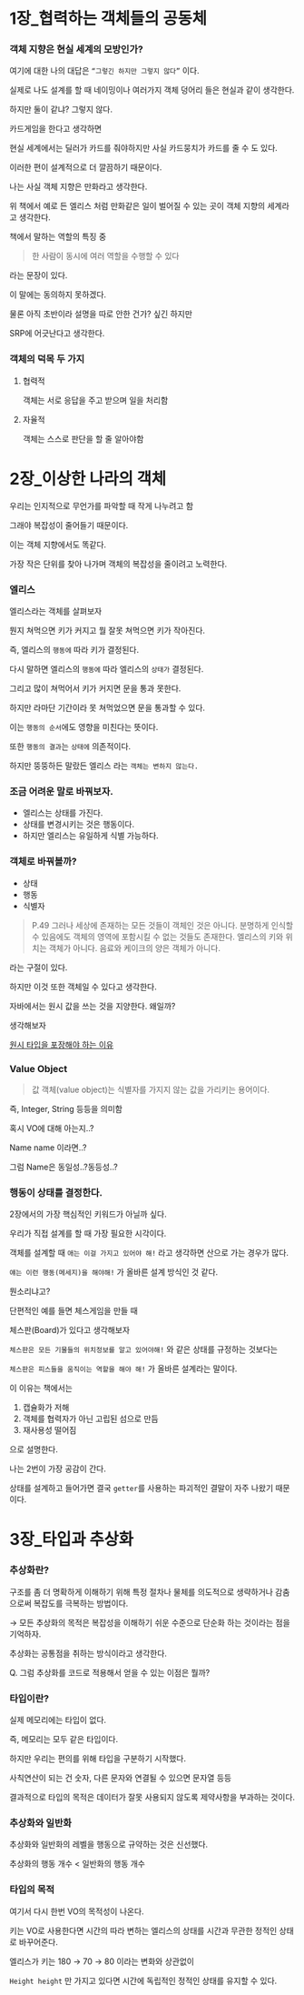 # 1장_협력하는 객체들의 공동체

### 객체 지향은 현실 세계의 모방인가?

여기에 대한 나의 대답은 `“그렇긴 하지만 그렇지 않다”` 이다.

실제로 나도 설계를 할 때 네이밍이나 여러가지 객체 덩어리 들은 현실과 같이 생각한다.

하지만 둘이 같냐? 그렇지 않다.

카드게임을 한다고 생각하면

현실 세계에서는 딜러가 카드를 줘야하지만 사실 카드뭉치가 카드를 줄 수 도 있다.

이러한 편이 설계적으로 더 깔끔하기 때문이다.

나는 사실 객체 지향은 만화라고 생각한다.

위 책에서 예로 든 엘리스 처럼 만화같은 일이 벌어질 수 있는 곳이 객체 지향의 세계라고 생각한다.

책에서 말하는 역할의 특징 중

> 한 사람이 동시에 여러 역할을 수행할 수 있다
>

라는 문장이 있다.

이 말에는 동의하지 못하겠다.

물론 아직 초반이라 설명을 따로 안한 건가? 싶긴 하지만

SRP에 어긋난다고 생각한다.

### 객체의 덕목 두 가지

1. 협력적

   객체는 서로 응답을 주고 받으며 일을 처리함

2. 자율적

   객체는 스스로 판단을 할 줄 알아야함


# 2장_이상한 나라의 객체

우리는 인지적으로 무언가를 파악할 때 작게 나누려고 함

그래야 복잡성이 줄어들기 때문이다.

이는 객체 지향에서도 똑같다.

가장 작은 단위를 찾아 나가며 객체의 복잡성을 줄이려고 노력한다.

### 엘리스

엘리스라는 객체를 살펴보자

뭔지 쳐먹으면 키가 커지고 뭘 잘못 쳐먹으면 키가 작아진다.

즉, 엘리스의 `행동에` 따라 키가 결정된다.

다시 말하면 엘리스의 `행동에` 따라 엘리스의 `상태가` 결정된다.

그리고 많이 쳐먹어서 키가 커지면 문을 통과 못한다.

하지만 라마단 기간이라 못 쳐먹었으면 문을 통과할 수 있다.

이는 `행동의 순서`에도 영향을 미친다는 뜻이다.

또한 `행동의 결과`는 `상태에` 의존적이다.

하지만 뚱뚱하든 말랐든 엘리스 라는 `객체는 변하지 않는다.`

### 조금 어려운 말로 바꿔보자.

- 엘리스는 상태를 가진다.
- 상태를 변경시키는 것은 행동이다.
- 하지만 엘리스는 유일하게 식별 가능하다.

### 객체로 바꿔볼까?

- 상태
- 행동
- 식별자

> P.49
그러나 세상에 존재하는 모든 것들이 객체인 것은 아니다. 분명하게 인식할 수 있음에도 객체의 영역에 포함시킬 수 없는 것들도 존재한다. 엘리스의 키와 위치는 객체가 아니다. 음료와 케이크의 양은 객체가 아니다.
>

라는 구절이 있다.

하지만 이것 또한 객체일 수 있다고 생각한다.

자바에서는 원시 값을 쓰는 것을 지양한다. 왜일까?

생각해보자

[원시 타입을 포장해야 하는 이유](https://tecoble.techcourse.co.kr/post/2020-05-29-wrap-primitive-type/)

### Value Object

> 값 객체(value object)는 식별자를 가지지 않는 값을 가리키는 용어이다.
>

즉, Integer, String 등등을 의미함

혹시 VO에 대해 아는지..?

Name name 이라면..?

그럼 Name은 동일성..?동등성..?

### 행동이 상태를 결정한다.

2장에서의 가장 핵심적인 키워드가 아닐까 싶다.

우리가 직접 설계를 할 때 가장 필요한 시각이다.

객체를 설계할 때 `애는 이걸 가지고 있어야 해!` 라고 생각하면 산으로 가는 경우가 많다.

`얘는 이런 행동(메세지)을 해야해!` 가 올바른 설계 방식인 것 같다.

뭔소리냐고?

단편적인 예를 들면 체스게임을 만들 때

체스판(Board)가 있다고 생각해보자

`체스판은 모든 기물들의 위치정보를 알고 있어야해!` 와 같은 상태를 규정하는 것보다는

`체스판은 피스들을 움직이는 역할을 해야 해!` 가 올바른 설계라는 말이다.

이 이유는 책에서는

1. 캡슐화가 저해
2. 객체를 협력자가 아닌 고립된 섬으로 만듬
3. 재사용성 떨어짐

으로 설명한다.

나는 2번이 가장 공감이 간다.

상태를 설계하고 들어가면 결국 `getter`를 사용하는 파괴적인 결말이 자주 나왔기 때문이다.

# 3장_타입과 추상화

### 추상화란?

구조를 좀 더 명확하게 이해하기 위해 특정 절차나 물체를 의도적으로 생략하거나 감춤으로써 복잡도를 극복하는 방법이다.

→ 모든 추상화의 목적은 복잡성을 이해하기 쉬운 수준으로 단순화 하는 것이라는 점을 기억하자.

추상화는 공통점을 취하는 방식이라고 생각한다.

Q. 그럼 추상화를 코드로 적용해서 얻을 수 있는 이점은 뭘까?

### 타입이란?

실제 메모리에는 타입이 없다.

즉, 메모리는 모두 같은 타입이다.

하지만 우리는 편의를 위해 타입을 구분하기 시작했다.

사칙연산이 되는 건 숫자, 다른 문자와 연결될 수 있으면 문자열 등등

결과적으로 타입의 목적은 데이터가 잘못 사용되지 않도록 제약사항을 부과하는 것이다.

### 추상화와 일반화

추상화와 일반화의 레벨을 행동으로 규약하는 것은 신선했다.

추상화의 행동 개수 < 일반화의 행동 개수

### 타입의 목적

여기서 다시 한번 VO의 목적성이 나온다.

키는 VO로 사용한다면 시간의 따라 변하는 엘리스의 상태를 시간과 무관한 정적인 상태로 바꾸어준다.

엘리스가 키는 180 → 70 → 80 이라는 변화와 상관없이

`Height height` 만 가지고 있다면 시간에 독립적인 정적인 상태를 유지할 수 있다.
